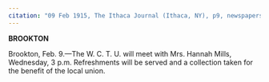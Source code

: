 ```yaml
---
citation: "09 Feb 1915, The Ithaca Journal (Ithaca, NY), p9, newspapers.com"
---
```

**BROOKTON**

Brookton, Feb. 9.—The W. C. T. U. will meet with Mrs. Hannah Mills, Wednesday, 3 p.m. Refreshments will be served and a collection taken for the benefit of the local union.